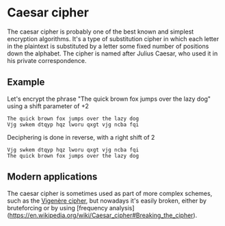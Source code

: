 # Caesar cipher

The caesar cipher is probably one of the best known and simplest encryption
algorithms. It's a type of substitution cipher in which each letter in the
plaintext is substituted by a letter some fixed number of positions down the
alphabet. The cipher is named after Julius Caesar, who used it in his private
correspondence.

## Example

Let's encrypt the phrase "The quick brown fox jumps over the lazy dog" using a
shift parameter of +2
```
The quick brown fox jumps over the lazy dog
Vjg swkem dtqyp hqz lworu qxgt vjg ncba fqi
```

Deciphering is done in reverse, with a right shift of 2
```
Vjg swkem dtqyp hqz lworu qxgt vjg ncba fqi
The quick brown fox jumps over the lazy dog
```

## Modern applications
The caesar cipher is sometimes used as part of more complex schemes, such as
the [Vigenère cipher](vigenére.md), but nowadays it's easily broken, either by
bruteforcing or by using [frequency analysis]
(https://en.wikipedia.org/wiki/Caesar_cipher#Breaking_the_cipher).
